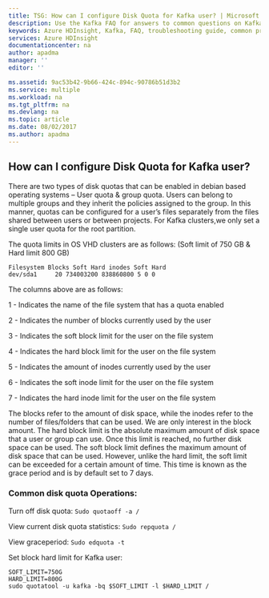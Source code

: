 ```yaml
---
title: TSG: How can I configure Disk Quota for Kafka user? | Microsoft Docs
description: Use the Kafka FAQ for answers to common questions on Kafka on Azure HDInsight platform.
keywords: Azure HDInsight, Kafka, FAQ, troubleshooting guide, common problems
services: Azure HDInsight
documentationcenter: na
author: apadma
manager: ''
editor: ''

ms.assetid: 9ac53b42-9b66-424c-894c-90786b51d3b2
ms.service: multiple
ms.workload: na
ms.tgt_pltfrm: na
ms.devlang: na
ms.topic: article
ms.date: 08/02/2017
ms.author: apadma
---
```


## How can I configure Disk Quota for Kafka user?

There are two types of disk quotas that can be enabled in debian based operating systems – User quota & group quota. Users can belong to multiple groups and they inherit the policies assigned to the group. In this manner, quotas can be configured for a user’s files separately from the files shared between users or between projects. For Kafka clusters,we only set a single user quota for the root partition.

The quota limits in OS VHD clusters are as follows: (Soft limit of 750 GB & Hard limit 800 GB)

```
Filesystem Blocks Soft Hard inodes Soft Hard 
dev/sda1     20 734003200 838860800 5 0 0
```
The columns above are as follows:

1 - Indicates the name of the file system that has a quota enabled

2 - Indicates the number of blocks currently used by the user

3 - Indicates the soft block limit for the user on the file system

4 - Indicates the hard block limit for the user on the file system

5 - Indicates the amount of inodes currently used by the user

6 - Indicates the soft inode limit for the user on the file system

7 - Indicates the hard inode limit for the user on the file system

The blocks refer to the amount of disk space, while the inodes refer to the number of files/folders that can be used. We are only interest in the block amount. The hard block limit is the absolute maximum amount of disk space that a user or group can use. Once this limit is reached, no further disk space can be used. The soft block limit defines the maximum amount of disk space that can be used. However, unlike the hard limit, the soft limit can be exceeded for a certain amount of time. This time is known as the grace period and is by default set to 7 days.

### Common disk quota Operations:

Turn off disk quota: 
```Sudo quotaoff -a /```

View current disk quota statistics: 
```Sudo repquota /```

View graceperiod: 
```Sudo edquota -t```

Set block hard limit for Kafka user:
```
SOFT_LIMIT=750G
HARD_LIMIT=800G
sudo quotatool -u kafka -bq $SOFT_LIMIT -l $HARD_LIMIT /
```